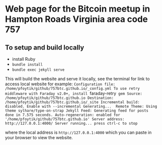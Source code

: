 # Web page for the Bitcoin meetup in Hampton Roads Virginia area code 757

## To setup and build locally
- install Ruby
- `bundle install`
- `bundle exec jekyll serve`

This will build the website and serve it locally, see the terminal for link to access local website for example:
`Configuration file: /home/pfoytik/github/757btc.github.io/_config.yml
To use retry middleware with Faraday v2.0+, install `faraday-retry` gem
            Source: /home/pfoytik/github/757btc.github.io
       Destination: /home/pfoytik/github/757btc.github.io/_site
 Incremental build: disabled. Enable with --incremental
      Generating... 
      Remote Theme: Using theme sylhare/type-on-strap
       Jekyll Feed: Generating feed for posts
                    done in 7.575 seconds.
 Auto-regeneration: enabled for '/home/pfoytik/github/757btc.github.io'
    Server address: http://127.0.0.1:4000/
  Server running... press ctrl-c to stop`

where the local address is `http://127.0.0.1:4000` which you can paste in your browser to view the website.